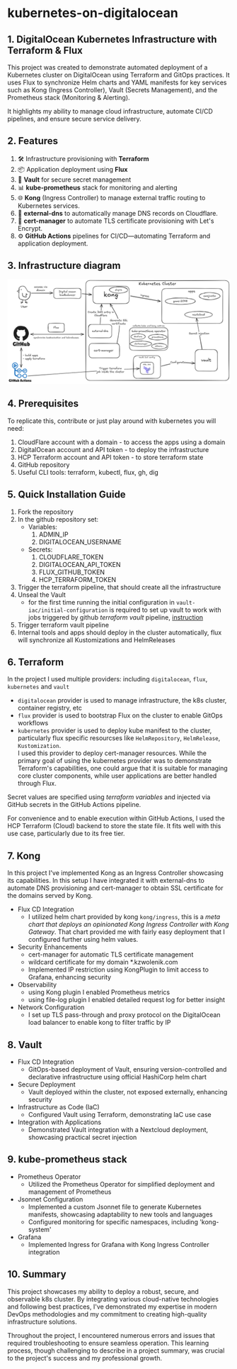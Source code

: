 # kubernetes-on-digitalocean

## 1. DigitalOcean Kubernetes Infrastructure with Terraform & Flux

This project was created to demonstrate automated deployment of a Kubernetes cluster on DigitalOcean using Terraform and GitOps practices. It uses Flux to synchronize Helm charts and YAML manifests for key services such as Kong (Ingress Controller), Vault (Secrets Management), and the Prometheus stack (Monitoring & Alerting).

It highlights my ability to manage cloud infrastructure, automate CI/CD pipelines, and ensure secure service delivery.

## 2. Features

1. 🛠️ Infrastructure provisioning with **Terraform**
2. 📦 Application deployment using **Flux**
3. 🔑 **Vault** for secure secret management
4. 📊 **kube-prometheus** stack for monitoring and alerting
5. 🌐 **Kong** (Ingress Controller) to manage external traffic routing to Kubernetes services.
6. 📛 **external-dns** to automatically manage DNS records on Cloudflare.
7. 🔐 **cert-manager** to automate TLS certificate provisioning with Let's Encrypt.
8. ⚙️ **GitHub Actions** pipelines for CI/CD—automating Terraform and application deployment.

## 3. Infrastructure diagram

<picture>
  <source media="(prefers-color-scheme: dark)" srcset="images/infra-diagram-dark.png">
  <source media="(prefers-color-scheme: light)" srcset="images/infra-diagram-light.png">
  <img alt="Infrastructure diagram" src="images/infra-diagram-light.png">
</picture>

## 4. Prerequisites

To replicate this, contribute or just play around with kubernetes you will need:

1. CloudFlare account with a domain - to access the apps using a domain
2. DigitalOcean account and API token - to deploy the infrastructure
3. HCP Terraform account and API token - to store terraform state
4. GitHub repository
5. Useful CLI tools: terraform, kubectl, flux, gh, dig

## 5. Quick Installation Guide

1. Fork the repository
2. In the github repository set:
   - Variables:
     1. ADMIN_IP
     2. DIGITALOCEAN_USERNAME
   - Secrets:
     1. CLOUDFLARE_TOKEN
     2. DIGITALOCEAN_API_TOKEN
     3. FLUX_GITHUB_TOKEN
     4. HCP_TERRAFORM_TOKEN
3. Trigger the terraform pipeline, that should create all the infrastructure
4. Unseal the Vault
   - for the first time running the initial configuration in `vault-iac/initial-configuration` is required to set up vault to work with jobs triggered by github _terraform vault_ pipeline, [instruction](vault-iac/initial-configuration/README.md)
5. Trigger terraform vault pipeline
6. Internal tools and apps should deploy in the cluster automatically, flux will synchronize all Kustomizations and HelmReleases

## 6. Terraform

In the project I used multiple providers: including `digitalocean`, `flux`, `kubernetes` and `vault`

- `digitalocean` provider is used to manage infrastructure, the k8s cluster, container registry, etc
- `flux` provider is used to bootstrap Flux on the cluster to enable GitOps workflows
- `kubernetes` provider is used to deploy kube manifest to the cluster, particularly flux specific resourcses like `HelmRepository`, `HelmRelease`, `Kustomization`.  
  I used this provider to deploy cert-manager resources. While the primary goal of using the kubernetes provider was to demonstrate Terraform's capabilities, one could argue that it is suitable for managing core cluster components, while user applications are better handled through Flux.

Secret values are specified using _terraform variables_ and injected via GitHub secrets in the GitHub Actions pipeline.

For convenience and to enable execution within GitHub Actions, I used the HCP Terraform (Cloud) backend to store the state file. It fits well with this use case, particularly due to its free tier.

## 7. Kong

In this project I've implemented Kong as an Ingress Controller showcasing its capabilities. In this setup I have integrated it with external-dns to automate DNS provisioning and cert-manager to obtain SSL certificate for the domains served by Kong.

- Flux CD Integration
  - I utilized helm chart provided by kong `kong/ingress`, this is a _meta chart that deploys an opinionated Kong Ingress Controller with Kong Gateway_. That chart provided me with fairly easy deployment that I configured further using helm values.
- Security Enhancements
  - cert-manager for automatic TLS certificate management
  - wildcard certificate for my domain \*.kzwolenik.com
  - Implemented IP restriction using KongPlugin to limit access to Grafana, enhancing security
- Observability
  - using Kong plugin I enabled Prometheus metrics
  - using file-log plugin I enabled detailed request log for better insight
- Network Configuration
  - I set up TLS pass-through and proxy protocol on the DigitalOcean load balancer to enable kong to filter traffic by IP

## 8. Vault

- Flux CD Integration
  - GitOps-based deployment of Vault, ensuring version-controlled and declarative infrastructure using official HashiCorp helm chart
- Secure Deployment
  - Vault deployed within the cluster, not exposed externally, enhancing security
- Infrastructure as Code (IaC)
  - Configured Vault using Terraform, demonstrating IaC use case
- Integration with Applications
  - Demonstrated Vault integration with a Nextcloud deployment, showcasing practical secret injection

## 9. kube-prometheus stack

- Prometheus Operator
  - Utilized the Prometheus Operator for simplified deployment and management of Prometheus
- Jsonnet Configuration
  - Implemented a custom Jsonnet file to generate Kubernetes manifests, showcasing adaptability to new tools and languages
  - Configured monitoring for specific namespaces, including 'kong-system'
- Grafana
  - Implemented Ingress for Grafana with Kong Ingress Controller integration

## 10. Summary

This project showcases my ability to deploy a robust, secure, and observable k8s cluster. By integrating various cloud-native technologies and following best practices, I've demonstrated my expertise in modern DevOps methodologies and my commitment to creating high-quality infrastructure solutions.

Throughout the project, I encountered numerous errors and issues that required troubleshooting to ensure seamless operation. This learning process, though challenging to describe in a project summary, was crucial to the project's success and my professional growth.
